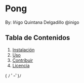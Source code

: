 # Pong
By: Iñigo Quintana Delgadillo @inigo

## Tabla de Contenidos
1. [Instalación](#instalación)
2. [Uso](#uso)
3. [Contribuir](#contribuir)
4. [Licencia](#licencia)

( ﾉ ﾟｰﾟ)ﾉ
